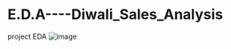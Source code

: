 # E.D.A----Diwali_Sales_Analysis
project EDA
![image](https://github.com/user-attachments/assets/af5d7cbc-1022-41ec-83b6-d65b6024cc5e)
